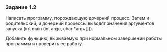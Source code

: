 ### Задание 1.2
Написать программу, порождающую дочерний процесс. Затем и родительский, и дочерний процессы выводят значения аргументов запуска (int main (int argc, char *argv[])).

Добавить функцию, вызываемую при нормальном завершении работы
программы и проверить ее работу.
